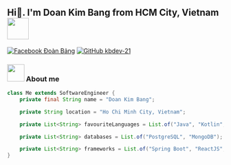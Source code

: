 <h2> Hi👋. I'm Doan Kim Bang from HCM City, Vietnam <img src="https://media1.tenor.com/m/3UOMhMRw_9gAAAAC/t%C3%B4i-y%C3%AAu-vi%E1%BB%87t-nam-vi%E1%BB%87t-nam-s%C3%A1ng-ng%E1%BB%9Di.gif" width="50"></h2>


[![Facebook Đoàn Bảng](https://img.shields.io/badge/facebook-blue?logo=facebook)](https://www.facebook.com/profile.php?id=100011902239010)
[![GitHub kbdev-21](https://img.shields.io/badge/github-grey?logo=github)](https://github.com/kbdev-21)
### <img src="https://media.giphy.com/media/VgCDAzcKvsR6OM0uWg/giphy.gif" width="40"> About me

```Java
class Me extends SoftwareEngineer {
    private final String name = "Doan Kim Bang";

    private String location = "Ho Chi Minh City, Vietnam";

    private List<String> favouriteLanguages = List.of("Java", "Kotlin", "Dart");

    private List<String> databases = List.of("PostgreSQL", "MongoDB");

    private List<String> frameworks = List.of("Spring Boot", "ReactJS", "Flutter", "Android Native", "ASP.NET");
}
```

